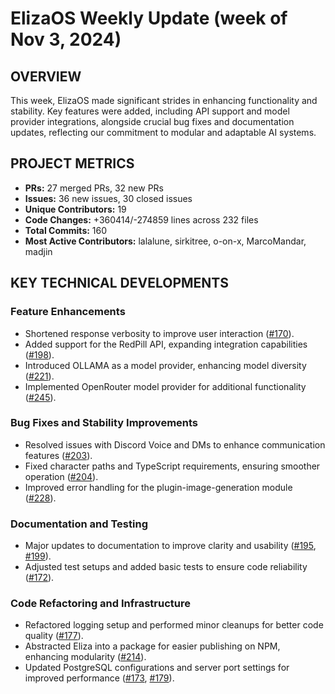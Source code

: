 # ElizaOS Weekly Update (week of Nov 3, 2024)

## OVERVIEW 
This week, ElizaOS made significant strides in enhancing functionality and stability. Key features were added, including API support and model provider integrations, alongside crucial bug fixes and documentation updates, reflecting our commitment to modular and adaptable AI systems.

## PROJECT METRICS
- **PRs:** 27 merged PRs, 32 new PRs
- **Issues:** 36 new issues, 30 closed issues
- **Unique Contributors:** 19
- **Code Changes:** +360414/-274859 lines across 232 files
- **Total Commits:** 160
- **Most Active Contributors:** lalalune, sirkitree, o-on-x, MarcoMandar, madjin

## KEY TECHNICAL DEVELOPMENTS

### Feature Enhancements
- Shortened response verbosity to improve user interaction ([#170](https://github.com/elizaos/eliza/pull/170)).
- Added support for the RedPill API, expanding integration capabilities ([#198](https://github.com/elizaos/eliza/pull/198)).
- Introduced OLLAMA as a model provider, enhancing model diversity ([#221](https://github.com/elizaos/eliza/pull/221)).
- Implemented OpenRouter model provider for additional functionality ([#245](https://github.com/elizaos/eliza/pull/245)).

### Bug Fixes and Stability Improvements
- Resolved issues with Discord Voice and DMs to enhance communication features ([#203](https://github.com/elizaos/eliza/pull/203)).
- Fixed character paths and TypeScript requirements, ensuring smoother operation ([#204](https://github.com/elizaos/eliza/pull/204)).
- Improved error handling for the plugin-image-generation module ([#228](https://github.com/elizaos/eliza/pull/228)).

### Documentation and Testing
- Major updates to documentation to improve clarity and usability ([#195](https://github.com/elizaos/eliza/pull/195), [#199](https://github.com/elizaos/eliza/pull/199)).
- Adjusted test setups and added basic tests to ensure code reliability ([#172](https://github.com/elizaos/eliza/pull/172)).

### Code Refactoring and Infrastructure
- Refactored logging setup and performed minor cleanups for better code quality ([#177](https://github.com/elizaos/eliza/pull/177)).
- Abstracted Eliza into a package for easier publishing on NPM, enhancing modularity ([#214](https://github.com/elizaos/eliza/pull/214)).
- Updated PostgreSQL configurations and server port settings for improved performance ([#173](https://github.com/elizaos/eliza/pull/173), [#179](https://github.com/elizaos/eliza/pull/179)).